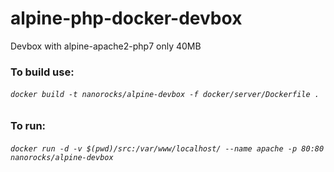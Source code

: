 # alpine-php-docker-devbox
Devbox with alpine-apache2-php7 only 40MB


### To build use:
###### `docker build -t nanorocks/alpine-devbox -f docker/server/Dockerfile .`

### To run:
###### `docker run -d -v $(pwd)/src:/var/www/localhost/ --name apache -p 80:80 nanorocks/alpine-devbox`
